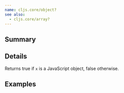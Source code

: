 ```yaml
---
name: cljs.core/object?
see also:
  - cljs.core/array?
---
```


## Summary

## Details

Returns true if `x` is a JavaScript object, false otherwise.

## Examples
